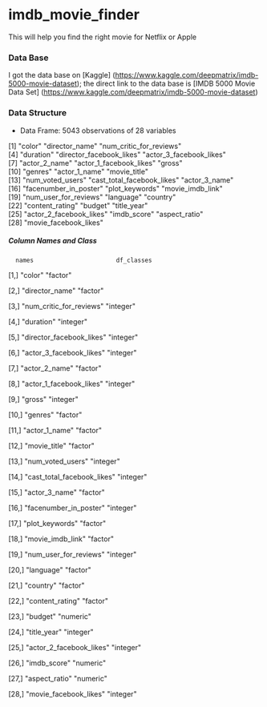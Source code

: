 # imdb_movie_finder
This will help you find the right movie for Netflix or Apple 

### Data Base
I got the data base on [Kaggle] (https://www.kaggle.com/deepmatrix/imdb-5000-movie-dataset); the direct link to the data base is [IMDB 5000 Movie Data Set] (https://www.kaggle.com/deepmatrix/imdb-5000-movie-dataset)


### Data Structure
  * Data Frame: 5043 observations of 28 variables
  
   [1] "color"                     "director_name"             "num_critic_for_reviews"   
 [4] "duration"                  "director_facebook_likes"   "actor_3_facebook_likes"   
 [7] "actor_2_name"              "actor_1_facebook_likes"    "gross"                    
[10] "genres"                    "actor_1_name"              "movie_title"              
[13] "num_voted_users"           "cast_total_facebook_likes" "actor_3_name"             
[16] "facenumber_in_poster"      "plot_keywords"             "movie_imdb_link"          
[19] "num_user_for_reviews"      "language"                  "country"                  
[22] "content_rating"            "budget"                    "title_year"               
[25] "actor_2_facebook_likes"    "imdb_score"                "aspect_ratio"             
[28] "movie_facebook_likes"


##### Column Names and Class

      names                       df_classes
 [1,] "color"                     "factor" 
 
 [2,] "director_name"             "factor"  
 
 [3,] "num_critic_for_reviews"    "integer" 
 
 [4,] "duration"                  "integer" 
 
 [5,] "director_facebook_likes"   "integer" 
 
 [6,] "actor_3_facebook_likes"    "integer" 
 
 [7,] "actor_2_name"              "factor"  
 
 [8,] "actor_1_facebook_likes"    "integer" 
 
 [9,] "gross"                     "integer" 
 
[10,] "genres"                    "factor"  

[11,] "actor_1_name"              "factor"  

[12,] "movie_title"               "factor"  

[13,] "num_voted_users"           "integer" 

[14,] "cast_total_facebook_likes" "integer" 

[15,] "actor_3_name"              "factor"  

[16,] "facenumber_in_poster"      "integer" 

[17,] "plot_keywords"             "factor"  

[18,] "movie_imdb_link"           "factor"  

[19,] "num_user_for_reviews"      "integer" 

[20,] "language"                  "factor"  

[21,] "country"                   "factor"  

[22,] "content_rating"            "factor"  

[23,] "budget"                    "numeric" 

[24,] "title_year"                "integer" 

[25,] "actor_2_facebook_likes"    "integer" 

[26,] "imdb_score"                "numeric" 

[27,] "aspect_ratio"              "numeric" 

[28,] "movie_facebook_likes"      "integer"
